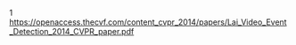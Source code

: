 1 https://openaccess.thecvf.com/content_cvpr_2014/papers/Lai_Video_Event_Detection_2014_CVPR_paper.pdf
